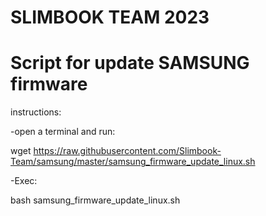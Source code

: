 # SLIMBOOK TEAM 2023
# Script for update SAMSUNG firmware
instructions:

-open a terminal and run:

wget https://raw.githubusercontent.com/Slimbook-Team/samsung/master/samsung_firmware_update_linux.sh

-Exec:

bash samsung_firmware_update_linux.sh
